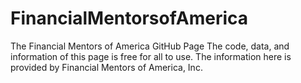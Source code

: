 # FinancialMentorsofAmerica
The Financial Mentors of America GitHub Page
The code, data, and information of this page is free for all to use.
The information here is provided by Financial Mentors of America, Inc. 
